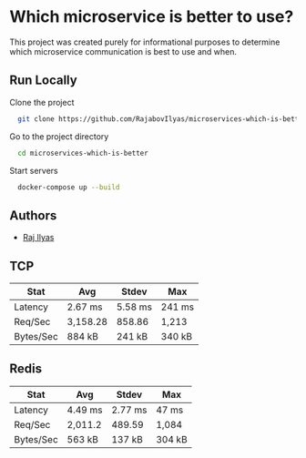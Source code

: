
# Which microservice is better to use?

This project was created purely for informational purposes to determine which microservice communication is best to use and when.



## Run Locally

Clone the project

```bash
  git clone https://github.com/RajabovIlyas/microservices-which-is-better.git
```

Go to the project directory

```bash
  cd microservices-which-is-better
```

Start servers

```bash
  docker-compose up --build
```


## Authors

- [Raj Ilyas](https://github.com/rajabovilyas)


## TCP

| Stat           | Avg      | Stdev    | Max      |
|----------------|----------|----------|----------|
| Latency        | 2.67 ms  | 5.58 ms  | 241 ms   |
| Req/Sec        | 3,158.28 | 858.86   | 1,213    |
| Bytes/Sec      | 884 kB   | 241 kB   | 340 kB   |


## Redis

| Stat           | Avg      | Stdev    | Max      |
|----------------|----------|----------|----------|
| Latency        | 4.49 ms  | 2.77 ms  | 47 ms    |
| Req/Sec        | 2,011.2  | 489.59   | 1,084    |
| Bytes/Sec      | 563 kB   | 137 kB   | 304 kB   |
